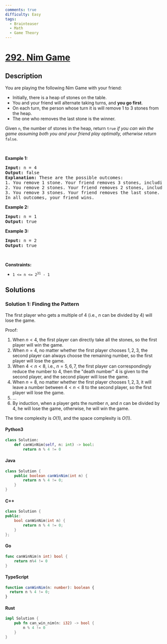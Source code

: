 ```yaml
---
comments: true
difficulty: Easy
tags:
  - Brainteaser
  - Math
  - Game Theory
---
```


<!-- problem:start -->

# [292. Nim Game](https://leetcode.com/problems/nim-game)

## Description

<!-- description:start -->

<p>You are playing the following Nim Game with your friend:</p>

<ul>
	<li>Initially, there is a heap of stones on the table.</li>
	<li>You and your friend will alternate taking turns, and <strong>you go first</strong>.</li>
	<li>On each turn, the person whose turn it is will remove 1 to 3 stones from the heap.</li>
	<li>The one who removes the last stone is the winner.</li>
</ul>

<p>Given <code>n</code>, the number of stones in the heap, return <code>true</code><em> if you can win the game assuming both you and your friend play optimally, otherwise return </em><code>false</code>.</p>

<p>&nbsp;</p>
<p><strong class="example">Example 1:</strong></p>

<pre>
<strong>Input:</strong> n = 4
<strong>Output:</strong> false
<strong>Explanation:</strong> These are the possible outcomes:
1. You remove 1 stone. Your friend removes 3 stones, including the last stone. Your friend wins.
2. You remove 2 stones. Your friend removes 2 stones, including the last stone. Your friend wins.
3. You remove 3 stones. Your friend removes the last stone. Your friend wins.
In all outcomes, your friend wins.
</pre>

<p><strong class="example">Example 2:</strong></p>

<pre>
<strong>Input:</strong> n = 1
<strong>Output:</strong> true
</pre>

<p><strong class="example">Example 3:</strong></p>

<pre>
<strong>Input:</strong> n = 2
<strong>Output:</strong> true
</pre>

<p>&nbsp;</p>
<p><strong>Constraints:</strong></p>

<ul>
	<li><code>1 &lt;= n &lt;= 2<sup>31</sup> - 1</code></li>
</ul>

<!-- description:end -->

## Solutions

<!-- solution:start -->

### Solution 1: Finding the Pattern

The first player who gets a multiple of $4$ (i.e., $n$ can be divided by $4$) will lose the game.

Proof:

1. When $n \lt 4$, the first player can directly take all the stones, so the first player will win the game.
1. When $n = 4$, no matter whether the first player chooses $1, 2, 3$, the second player can always choose the remaining number, so the first player will lose the game.
1. When $4 \lt n \lt 8$, i.e., $n = 5, 6, 7$, the first player can correspondingly reduce the number to $4$, then the "death number" $4$ is given to the second player, and the second player will lose the game.
1. When $n = 8$, no matter whether the first player chooses $1, 2, 3$, it will leave a number between $4 \lt n \lt 8$ to the second player, so the first player will lose the game.
1. ...
1. By induction, when a player gets the number $n$, and $n$ can be divided by $4$, he will lose the game, otherwise, he will win the game.

The time complexity is $O(1)$, and the space complexity is $O(1)$.

<!-- tabs:start -->

#### Python3

```python
class Solution:
    def canWinNim(self, n: int) -> bool:
        return n % 4 != 0
```

#### Java

```java
class Solution {
    public boolean canWinNim(int n) {
        return n % 4 != 0;
    }
}
```

#### C++

```cpp
class Solution {
public:
    bool canWinNim(int n) {
        return n % 4 != 0;
    }
};
```

#### Go

```go
func canWinNim(n int) bool {
	return n%4 != 0
}
```

#### TypeScript

```ts
function canWinNim(n: number): boolean {
  return n % 4 != 0;
}
```

#### Rust

```rust
impl Solution {
    pub fn can_win_nim(n: i32) -> bool {
        n % 4 != 0
    }
}
```

<!-- tabs:end -->

<!-- solution:end -->

<!-- problem:end -->
